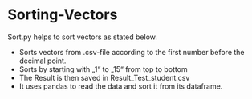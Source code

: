 # Sorting-Vectors

Sort.py helps to sort vectors as stated below.
- Sorts vectors from .csv-file according to the first number before the decimal point.
- Sorts by starting with „1“ to „15“ from top to bottom
- The Result is then saved in Result_Test_student.csv
- It uses pandas to read the data and sort it from its dataframe.






